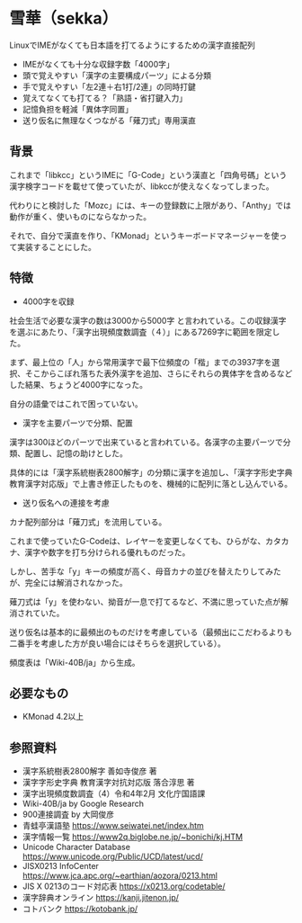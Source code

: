 # 雪華（sekka）
LinuxでIMEがなくても日本語を打てるようにするための漢字直接配列
- IMEがなくても十分な収録字数「4000字」
- 頭で覚えやすい「漢字の主要構成パーツ」による分類
- 手で覚えやすい「左2連＋右1打/2連」の同時打鍵
- 覚えてなくても打てる？「熟語・省打鍵入力」
- 記憶負担を軽減「異体字同置」
- 送り仮名に無理なくつながる「薙刀式」専用漢直

## 背景
これまで「libkcc」というIMEに「G-Code」という漢直と「四角号碼」という漢字検字コードを載せて使っていたが、libkccが使えなくなってしまった。

代わりにと検討した「Mozc」には、キーの登録数に上限があり、「Anthy」では動作が重く、使いものにならなかった。

それで、自分で漢直を作り、「KMonad」というキーボードマネージャーを使って実装することにした。

## 特徴
- 4000字を収録

社会生活で必要な漢字の数は3000から5000字
と言われている。この収録漢字を選ぶにあたり、「漢字出現頻度数調査（４）」にある7269字に範囲を限定した。

まず、最上位の「人」から常用漢字で最下位頻度の「楷」までの3937字を選択、そこからこぼれ落ちた表外漢字を追加、さらにそれらの異体字を含めるなどした結果、ちょうど4000字になった。

自分の語彙ではこれで困っていない。

- 漢字を主要パーツで分類、配置

漢字は300ほどのパーツで出来ていると言われている。各漢字の主要パーツで分類、配置し、記憶の助けとした。

具体的には「漢字系統樹表2800解字」の分類に漢字を追加し、「漢字字形史字典 教育漢字対応版」で上書き修正したものを、機械的に配列に落とし込んでいる。

- 送り仮名への連接を考慮

カナ配列部分は「薙刀式」を流用している。

これまで使っていたG-Codeは、レイヤーを変更しなくても、ひらがな、カタカナ、漢字や数字を打ち分けられる優れものだった。

しかし、苦手な「y」キーの頻度が高く、母音カナの並びを替えたりしてみたが、完全には解消されなかった。

薙刀式は「y」を使わない、拗音が一息で打てるなど、不満に思っていた点が解消されていた。

送り仮名は基本的に最頻出のものだけを考慮している（最頻出にこだわるよりも二番手を考慮した方が良い場合にはそちらを選択している）。

頻度表は「Wiki-40B/ja」から生成。

## 必要なもの
- KMonad 4.2以上

## 参照資料
- 漢字系統樹表2800解字 善如寺俊彦 著
- 漢字字形史字典 教育漢字対抗対応版 落合淳思 著
- 漢字出現頻度数調査（4）令和4年2月 文化庁国語課
- Wiki-40B/ja by Google Research
- 900連接調査 by 大岡俊彦
- 青蛙亭漢語塾 https://www.seiwatei.net/index.htm
- 漢字情報一覧 https://www2q.biglobe.ne.jp/~bonichi/kj.HTM
- Unicode Character Database https://www.unicode.org/Public/UCD/latest/ucd/
- JISX0213 InfoCenter https://www.jca.apc.org/~earthian/aozora/0213.html
- JIS X 0213のコード対応表 https://x0213.org/codetable/
- 漢字辞典オンライン https://kanji.jitenon.jp/
- コトバンク https://kotobank.jp/
